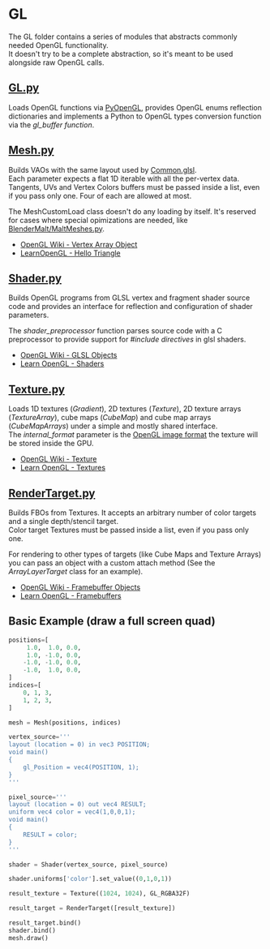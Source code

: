 # GL

The GL folder contains a series of modules that abstracts commonly needed OpenGL functionality.  
It doesn't try to be a complete abstraction, so it's meant to be used alongside raw OpenGL calls.  

## [GL.py](GL.py) 
Loads OpenGL functions via [PyOpenGL](https://pypi.org/project/PyOpenGL/), provides OpenGL enums reflection dictionaries and implements a Python to OpenGL types conversion function via the *gl_buffer function*.

## [Mesh.py](Mesh.py)

Builds VAOs with the same layout used by [Common.glsl](Malt/Shaders/Common.glsl).  
Each parameter expects a flat 1D iterable with all the per-vertex data.  
Tangents, UVs and Vertex Colors buffers must be passed inside a list, even if you pass only one. Four of each are allowed at most.  

The MeshCustomLoad class doesn't do any loading by itself. It's reserved for cases where special opimizations are needed, like [BlenderMalt/MaltMeshes.py](BlenderMalt/MaltMeshes.py).  

* [OpenGL Wiki - Vertex Array Object](https://www.khronos.org/opengl/wiki/Vertex_Specification#Vertex_Array_Object)
* [LearnOpenGL - Hello Triangle](https://learnopengl.com/Getting-started/Hello-Triangle)

## [Shader.py](Shader.py)

Builds OpenGL programs from GLSL vertex and fragment shader source code and provides an interface for reflection and configuration of shader parameters.  

The *shader_preprocessor* function parses source code with a C preprocessor to provide support for *#include directives* in glsl shaders.  

* [OpenGL Wiki - GLSL Objects](https://www.khronos.org/opengl/wiki/GLSL_Object)
* [Learn OpenGL - Shaders](https://learnopengl.com/Getting-started/Shaders)

## [Texture.py](Texture.py)

Loads 1D textures (*Gradient*), 2D textures (*Texture*), 2D texture arrays (*TextureArray*), cube maps (*CubeMap*) and cube map arrays (*CubeMapArrays*) under a simple and mostly shared interface.  
The *internal_format* parameter is the [OpenGL image format](https://www.khronos.org/opengl/wiki/Image_Format) the texture will be stored inside the GPU.

* [OpenGL Wiki - Texture](https://www.khronos.org/opengl/wiki/Texture)
* [Learn OpenGL - Textures](https://learnopengl.com/Getting-started/Textures)

## [RenderTarget.py](RenderTarget.py)

Builds FBOs from Textures. It accepts an arbitrary number of color targets and a single depth/stencil target.  
Color target Textures must be passed inside a list, even if you pass only one.  

For rendering to other types of targets (like Cube Maps and Texture Arrays) you can pass an object with a custom attach method (See the *ArrayLayerTarget* class for an example).  

* [OpenGL Wiki - Framebuffer Objects](https://www.khronos.org/opengl/wiki/Framebuffer_Object)
* [Learn OpenGL - Framebuffers](https://learnopengl.com/Advanced-OpenGL/Framebuffers)

## Basic Example (draw a full screen quad)

```python
positions=[
     1.0,  1.0, 0.0,
     1.0, -1.0, 0.0,
    -1.0, -1.0, 0.0,
    -1.0,  1.0, 0.0,
]
indices=[
    0, 1, 3,
    1, 2, 3,
]

mesh = Mesh(positions, indices)

vertex_source='''
layout (location = 0) in vec3 POSITION;
void main()
{
    gl_Position = vec4(POSITION, 1);
}
'''

pixel_source='''
layout (location = 0) out vec4 RESULT;
uniform vec4 color = vec4(1,0,0,1);
void main()
{
    RESULT = color;
}
'''

shader = Shader(vertex_source, pixel_source)

shader.uniforms['color'].set_value((0,1,0,1))

result_texture = Texture((1024, 1024), GL_RGBA32F)

result_target = RenderTarget([result_texture])

result_target.bind()
shader.bind()
mesh.draw()
```
